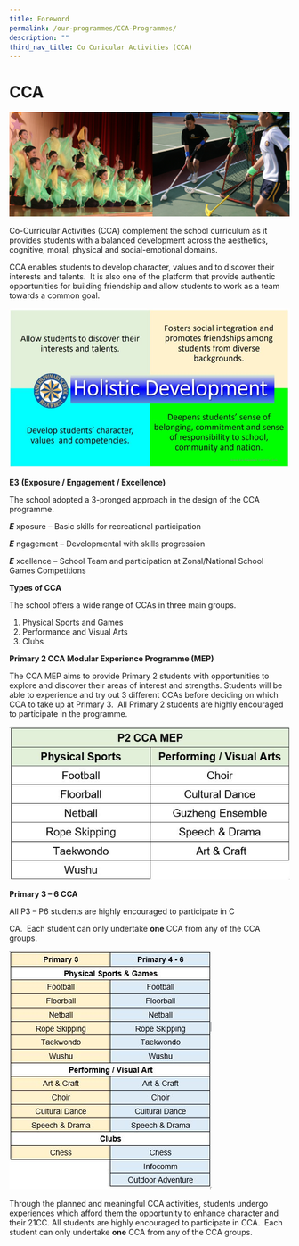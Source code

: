 ```yaml
---
title: Foreword
permalink: /our-programmes/CCA-Programmes/
description: ""
third_nav_title: Co Curicular Activities (CCA)
---
```





# **CCA**

![](/images/Info%20Pic/cca.png)



Co-Curricular Activities (CCA) complement the school curriculum as it provides students with a balanced development across the aesthetics, cognitive, moral, physical and social-emotional domains.

CCA enables students to develop character, values and to discover their interests and talents.  It is also one of the platform that provide authentic opportunities for building friendship and allow students to work as a team towards a common goal.

![](/images/Holistic-Development.jpg)

**E3** **(Exposure / Engagement / Excellence)**

The school adopted a 3-pronged approach in the design of the CCA programme.

**_E_** xposure – Basic skills for recreational participation

**_E_** ngagement – Developmental with skills progression

**_E_** xcellence – School Team and participation at Zonal/National School Games Competitions

**Types of CCA**

The school offers a wide range of CCAs in three main groups.

1) Physical Sports and Games       
2) Performance and Visual Arts         
3) Clubs

**Primary 2 CCA Modular Experience Programme (MEP)**

The CCA MEP aims to provide Primary 2 students with opportunities to explore and discover their areas of interest and strengths. Students will be able to experience and try out 3 different CCAs before deciding on which CCA to take up at Primary 3.  All Primary 2 students are highly encouraged to participate in the programme.

![](/images/CCA-schedule.jpg)

**Primary 3 – 6 CCA**

All P3 – P6 students are highly encouraged to participate in C

CA.  Each student can only undertake **one** CCA from any of the CCA groups.

![](/images/p3.jpg)

Through the planned and meaningful CCA activities, students undergo experiences which afford them the opportunity to enhance character and their 21CC. All students are highly encouraged to participate in CCA.  Each student can only undertake **one** CCA from any of the CCA groups.